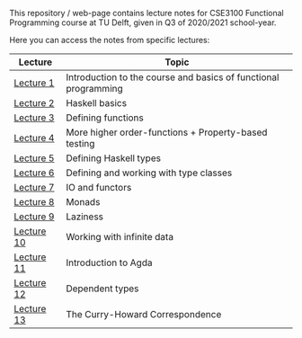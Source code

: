 This repository / web-page contains lecture notes for CSE3100 Functional Programming course at TU Delft, given in Q3 of 2020/2021 school-year.

Here you can access the notes from specific lectures:


|Lecture                    |Topic                                      |
|---------------------------|-------------------------------------------|
|[Lecture 1](lecture1.md)   |Introduction to the course and basics of functional programming|
|[Lecture 2](lecture2.md)   |Haskell basics                             |
|[Lecture 3](lecture3.md)   |Defining functions                         |
|[Lecture 4](lecture4.md)   |More higher order-functions + Property-based testing|
|[Lecture 5](lecture5.md)   |Defining Haskell types |
|[Lecture 6](lecture6.md)   |Defining and working with type classes|
|[Lecture 7](lecture7.md)   |IO and functors|
|[Lecture 8](lecture8.md)   |Monads|
|[Lecture 9](lecture9.md)   |Laziness |
|[Lecture 10](lecture10.md) |Working with infinite data|
|[Lecture 11](lecture11.md) |Introduction to Agda|
|[Lecture 12](lecture12.md) |Dependent types|
|[Lecture 13](lecture13.md) |The Curry-Howard Correspondence|